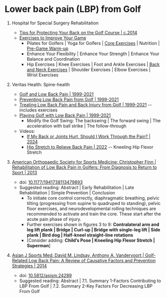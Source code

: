 # Lower back pain (LBP) from Golf

1. Hospital for Special Surgery Rehabilitation
   - [Tips for Protecting Your Back on the Golf Course | c.2014](https://www.hss.edu/golfportal/tips-for-protecting-your-back-on-the-golf-course.htm)
   - [Exercises to Improve Your Game](https://www.hss.edu/golfportal/improve-your-game-exercises.htm)
     * Pilates for Golfers | Yoga for Golfers | [Core Exercises](https://www.hss.edu/golfportal/improve-your-game-core-exercises.htm) |
       Nutrition | [Pre-Game Warm-up](https://www.hss.edu/golfportal/improve-your-game-warm-up.htm)
     * Enhance Your Flexibility | Enhance Your Strength | Enhance Your Balance and Coordination
     * Hip Exercises | Knee Exercises | Foot and Ankle Exercises | [Back and Neck Exercises](https://www.hss.edu/golfportal/improve-your-game-back.htm) |
       Shoulder Exercises | Elbow Exercises | Wrist Exercises


1. Veritas Health: Spine-health
   - [Golf and Low Back Pain | 1999-2021](https://www.spine-health.com/conditions/sports-and-spine-injuries/golf-and-low-back-pain)
   - [Preventing Low Back Pain from Golf | 1999-2021](https://www.spine-health.com/conditions/sports-and-spine-injuries/preventing-low-back-pain-golf)
   - [Treating Low Back Pain and Back Injury from Golf | 1999-2021](https://www.spine-health.com/conditions/sports-and-spine-injuries/treating-low-back-pain-and-back-injury-golf) -- includes exercises
   - [Playing Golf with Low Back Pain | 1999-2021](https://www.spine-health.com/conditions/sports-and-spine-injuries/playing-golf-low-back-pain)
     * Modify the Golf Swing: The backswing | The forward swing | The acceleration with ball strike | The follow-through
   - Videos:
     * [If My Back or Joints Hurt, Should I Work Through the Pain? | 2024](https://www.spine-health.com/video/video-if-my-back-or-joints-hurt-should-i-work-through-pain)
     * [Hip Stretch to Relieve Back Pain | 2022](https://www.spine-health.com/video/hip-stretch-relieve-back-pain-video) -- Kneeling Hip Flexor Stretch

1. [American Orthopaedic Society for Sports Medicine: Christopher Finn | Rehabilitation of Low Back Pain in Golfers: From Diagnosis to Return to Sport | 2013](https://pmc.ncbi.nlm.nih.gov/articles/PMC3899905/)
   - doi: [10.1177/1941738113479893](https://doi.org/10.1177/1941738113479893)
   - Suggested reading: Abstract | Early Rehabilitation | Late Rehabilitation | Simple Prevention | Conclusion
     * To initiate core control correctly, diaphragmatic breathing, pelvic tilting (progressing from supine
       to quadruped to standing), pelvic floor exercises, and neurodevelopmental rolling techniques are
       recommended to activate and train the core. These start after the acute pain phase of injury.
     * Further exercises shown in figures 3 to 9: **Contralateral arm and leg lift plank | Bridge | Curl-up |
       Bridge with single-leg lift | Side plank | Bird dog | Half-kneel straight-line rotations**
     * [Consider adding: **Child’s Pose | Kneeling Hip Flexor Stretch | Superman**]


1. [Asian J Sports Med: David M. Lindsay, Anthony A. Vandervoort | Golf-Related Low Back Pain: A Review of Causative Factors and Prevention Strategies | 2014](https://pmc.ncbi.nlm.nih.gov/articles/PMC4335481/)
   - doi: [10.5812/asjsm.24289](https://doi.org/10.5812/asjsm.24289)
   - Suggested reading: Abstract | 7.1. Summary 1-Factors Contributing to LBP From Golf | 7.2. Summary 2-Key Factors For Decreasing LBP From Golf

